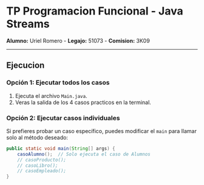 # TP Programacion Funcional - Java Streams

**Alumno:** Uriel Romero - 
**Legajo:** 51073 - 
**Comision:** 3K09

--- 

## Ejecucion
### Opción 1: Ejecutar todos los casos
1. Ejecuta el archivo `Main.java`.
2. Veras la salida de los 4 casos practicos en la terminal.

### Opción 2: Ejecutar casos individuales
Si prefieres probar un caso específico, puedes modificar el `main` para llamar solo al método deseado:
```java
public static void main(String[] args) {
    casoAlumno();  // Solo ejecuta el caso de Alumnos
    // casoProducto();  
    // casoLibro();     
    // casoEmpleado();  
}
```
